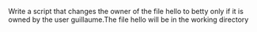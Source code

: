 Write a script that changes the owner of the file hello to betty only if it is owned by the user guillaume.The file hello will be in the working directory
